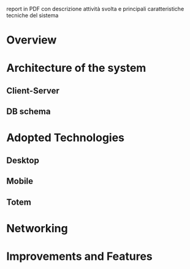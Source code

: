 report in PDF con descrizione attività svolta e principali caratteristiche tecniche del sistema

# Overview

# Architecture of the system
## Client-Server

## DB schema 

# Adopted Technologies

## Desktop

## Mobile

## Totem

# Networking

# Improvements and Features
